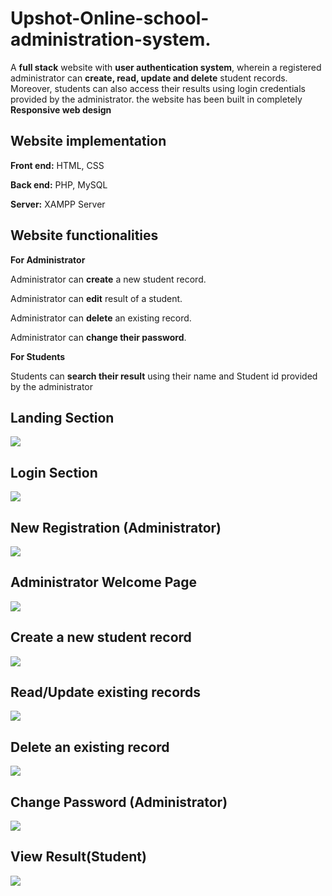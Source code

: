 # Upshot-Online-school-administration-system.

A **full stack** website with **user authentication system**, wherein a registered administrator can **create, read, update and delete** student records. Moreover, students can also access their results using login credentials provided by the administrator.
the website has been built in completely **Responsive web design**


## Website implementation

**Front end:** HTML, CSS

**Back end:** PHP, MySQL

**Server:** XAMPP Server

## Website functionalities

**For Administrator**

Administrator can **create** a new student record.

Administrator can **edit** result of a student.

Administrator can **delete** an existing record.

Administrator can **change their password**.

**For Students**

Students can **search their result** using their name and Student id provided by the administrator

## Landing Section
<img src="https://github.com/timelessvaibhav/Upshot-Online-school-administration-system./blob/main/Preview/Landing%20Page.png"> 

## Login Section
<img src="https://github.com/timelessvaibhav/Upshot-Online-school-administration-system./blob/main/Preview/Login%20Section.png"> 

## New Registration (Administrator)
<img src="https://github.com/timelessvaibhav/Upshot-Online-school-administration-system./blob/main/Preview/Register.png"> 

## Administrator Welcome Page
<img src="https://github.com/timelessvaibhav/Upshot-Online-school-administration-system./blob/main/Preview/Welcome.png"> 

## Create a new student record
<img src="https://github.com/timelessvaibhav/Upshot-Online-school-administration-system./blob/main/Preview/Create.png"> 

## Read/Update existing records
<img src="https://github.com/timelessvaibhav/Upshot-Online-school-administration-system./blob/main/Preview/Read%20and%20update.png"> 

## Delete an existing record
<img src="https://github.com/timelessvaibhav/Upshot-Online-school-administration-system./blob/main/Preview/Delete.png"> 

## Change Password (Administrator)
<img src="https://github.com/timelessvaibhav/Upshot-Online-school-administration-system./blob/main/Preview/Change%20Password.png"> 

## View Result(Student)

<img src="https://github.com/timelessvaibhav/Upshot-Online-school-administration-system./blob/main/Preview/View%20result%20(Student).png"> 






















    


